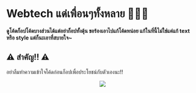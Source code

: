 # Webtech แด่เพื่อนๆทั้งหลาย 🧑🏽‍💻
**ดูโค้ดก็อปโค้ดบางส่วนได้แต่อย่าก็อปทั้งดุ้น ขอร้องเอาไปแก้โค้ดหน่อย แก้ในที่นี้ไม่ใช่แค่แก้ text หรือ style แต่ก็นะเอาที่สบายใจ~**

## ⚠️ สำคัญ!! ⚠️
อย่าลืมทำความเข้าใจโค้ดก่อนก็อปเพื่อประโยชน์กับตัวเองนะ!!


<div align="center">
  <a href="https://komarev.com/ghpvc/?username=poomwebtech&color=brightgreen&label=จำนวนคนเข้ามาส่อง">
    <img align="center" src="https://komarev.com/ghpvc/?username=poomwebtech&color=brightgreen&label=จำนวนคนเข้ามาส่อง" />
  </a>
</div>
